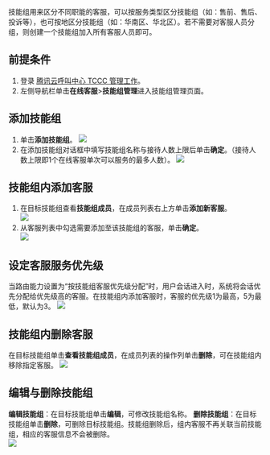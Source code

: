 ﻿技能组用来区分不同职能的客服，可以按服务类型区分技能组（如：售前、售后、投诉等），也可按地区分技能组（如：华南区、华北区）。若不需要对客服人员分组，则创建一个技能组加入所有客服人员即可。

## 前提条件
1. 登录 [腾讯云呼叫中心 TCCC 管理工作](https://cloud.tencent.com/document/product/679/73497#logintccc)。
2. 左侧导航栏单击**在线客服**>**技能组管理**进入技能组管理页面。

## 添加技能组
1. 单击**添加技能组**。
![](https://qcloudimg.tencent-cloud.cn/raw/0327b1965bd6de36b57021d335a0f509.png)
2. 在添加技能组对话框中填写技能组名称与接待人数上限后单击**确定**。（接待人数上限即1个在线客服单次可以服务的最多人数）。
![](https://qcloudimg.tencent-cloud.cn/raw/867ef8d1928c15b17db74b9346b98396.png)

## 技能组内添加客服
1. 在目标技能组查看**技能组成员**，在成员列表右上方单击**添加新客服**。   
![](https://qcloudimg.tencent-cloud.cn/raw/d674a5795302a972b77bb14f35384322.png)
2. 从客服列表中勾选需要添加至该技能组的客服，单击**确定**。   
![](https://qcloudimg.tencent-cloud.cn/raw/f7b9d5dffa8e3553953c3d1a6e3419ed.png)

## 设定客服服务优先级
当路由能力设置为“按技能组客服优先级分配”时，用户会话进入时，系统将会话优先分配给优先级高的客服。在技能组内添加客服时，客服的优先级1为最高，5为最低，默认为3。 
![](https://qcloudimg.tencent-cloud.cn/raw/bb5ec68db18ae3202ad118647c78deee.png)

## 技能组内删除客服
在目标技能组单击**查看技能组成员**，在成员列表的操作列单击**删除**，可在技能组内移除指定客服。 
![](https://qcloudimg.tencent-cloud.cn/raw/1c1fa16993caf5f3f7db6f315fc43694.png)

## 编辑与删除技能组
**编辑技能组**：在目标技能组单击**编辑**，可修改技能组名称。
**删除技能组**：在目标技能组单击**删除**，可删除目标技能组。技能组删除后，组内客服不再关联当前技能组，相应的客服信息不会被删除。          
![](https://qcloudimg.tencent-cloud.cn/raw/cfd93f15f91e291c62fd0fdb297b05e9.png)